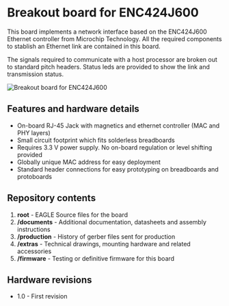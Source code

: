 # Breakout board for ENC424J600

This board implements a network interface based on the ENC424J600 Ethernet controller from Microchip Technology. All the required components to stablish an Ethernet link are contained in this board.

The signals required to communicate with a host processor are broken out to standard pitch headers. Status leds are provided to show the link and transmission status.

![Breakout board for ENC424J600](https://raw.githubusercontent.com/geekfactory/breakout-enc424j600/master/extras/breakout-enc424j600.JPG)


## Features and hardware details

* On-board RJ-45 Jack with magnetics and ethernet controller (MAC and PHY layers)
* Small circuit footprint which fits solderless breadboards
* Requires 3.3 V power supply. No on-board regulation or level shifting provided
* Globally unique MAC address for easy deployment
* Standard header connections for easy prototyping on breadboards and protoboards

## Repository contents

1. __root__ - EAGLE Source files for the board
2. __/documents__ - Additional documentation, datasheets and assembly instructions
3. __/production__ - History of gerber files sent for production
4. __/extras__ - Technical drawings, mounting hardware and related accessories
4. __/firmware__ - Testing or definitive firmware for this board

## Hardware revisions

* 1.0 - First revision

